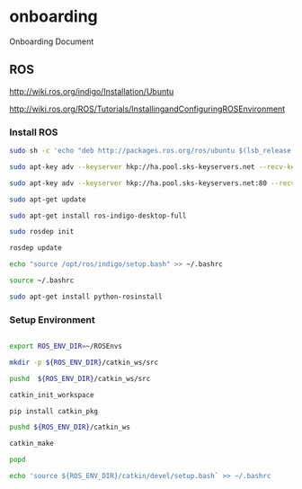 # onboarding
Onboarding Document


## ROS

http://wiki.ros.org/indigo/Installation/Ubuntu

http://wiki.ros.org/ROS/Tutorials/InstallingandConfiguringROSEnvironment


### Install ROS

```bash
sudo sh -c 'echo "deb http://packages.ros.org/ros/ubuntu $(lsb_release -sc) main" > /etc/apt/sources.list.d/ros-latest.list'

sudo apt-key adv --keyserver hkp://ha.pool.sks-keyservers.net --recv-key 0xB01FA116

sudo apt-key adv --keyserver hkp://ha.pool.sks-keyservers.net:80 --recv-key 0xB01FA116

sudo apt-get update

sudo apt-get install ros-indigo-desktop-full

sudo rosdep init

rosdep update

echo "source /opt/ros/indigo/setup.bash" >> ~/.bashrc

source ~/.bashrc

sudo apt-get install python-rosinstall
```
### Setup Environment

```bash

export ROS_ENV_DIR=~/ROSEnvs

mkdir -p ${ROS_ENV_DIR}/catkin_ws/src

pushd  ${ROS_ENV_DIR}/catkin_ws/src

catkin_init_workspace

pip install catkin_pkg

pushd ${ROS_ENV_DIR}/catkin_ws

catkin_make

popd

echo 'source ${ROS_ENV_DIR}/catkin/devel/setup.bash` >> ~/.bashrc
```




